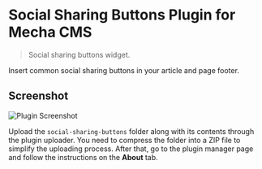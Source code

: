 Social Sharing Buttons Plugin for Mecha CMS
===========================================

> Social sharing buttons widget.

Insert common social sharing buttons in your article and page footer.

Screenshot
----------

![Plugin Screenshot](https://cloud.githubusercontent.com/assets/1669261/8322794/09f1d12c-1a65-11e5-9b3d-2d6510b029c4.png)

Upload the `social-sharing-buttons` folder along with its contents through the plugin uploader. You need to compress the folder into a ZIP file to simplify the uploading process. After that, go to the plugin manager page and follow the instructions on the **About** tab.